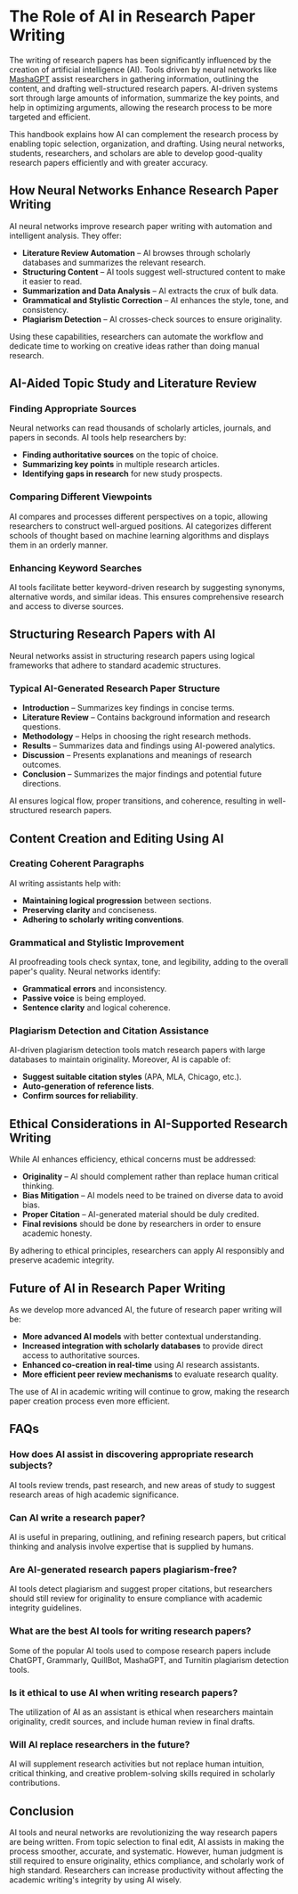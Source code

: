 # **The Role of AI in Research Paper Writing**

The writing of research papers has been significantly influenced by the creation of artificial intelligence (AI). Tools driven by neural networks like [MashaGPT](https://mashagpt.ru/) assist researchers in gathering information, outlining the content, and drafting well-structured research papers. AI-driven systems sort through large amounts of information, summarize the key points, and help in optimizing arguments, allowing the research process to be more targeted and efficient.

This handbook explains how AI can complement the research process by enabling topic selection, organization, and drafting. Using neural networks, students, researchers, and scholars are able to develop good-quality research papers efficiently and with greater accuracy.

## **How Neural Networks Enhance Research Paper Writing**

AI neural networks improve research paper writing with automation and intelligent analysis. They offer:

- **Literature Review Automation** – AI browses through scholarly databases and summarizes the relevant research.
- **Structuring Content** – AI tools suggest well-structured content to make it easier to read.
- **Summarization and Data Analysis** – AI extracts the crux of bulk data.
- **Grammatical and Stylistic Correction** – AI enhances the style, tone, and consistency.
- **Plagiarism Detection** – AI crosses-check sources to ensure originality.

Using these capabilities, researchers can automate the workflow and dedicate time to working on creative ideas rather than doing manual research.

## **AI-Aided Topic Study and Literature Review**

### **Finding Appropriate Sources**

Neural networks can read thousands of scholarly articles, journals, and papers in seconds. AI tools help researchers by:

- **Finding authoritative sources** on the topic of choice.
- **Summarizing key points** in multiple research articles.
- **Identifying gaps in research** for new study prospects.

### **Comparing Different Viewpoints**

AI compares and processes different perspectives on a topic, allowing researchers to construct well-argued positions. AI categorizes different schools of thought based on machine learning algorithms and displays them in an orderly manner.

### **Enhancing Keyword Searches**

AI tools facilitate better keyword-driven research by suggesting synonyms, alternative words, and similar ideas. This ensures comprehensive research and access to diverse sources.

## **Structuring Research Papers with AI**

Neural networks assist in structuring research papers using logical frameworks that adhere to standard academic structures.

### **Typical AI-Generated Research Paper Structure**

- **Introduction** – Summarizes key findings in concise terms.
- **Literature Review** – Contains background information and research questions.
- **Methodology** – Helps in choosing the right research methods.
- **Results** – Summarizes data and findings using AI-powered analytics.
- **Discussion** – Presents explanations and meanings of research outcomes.
- **Conclusion** – Summarizes the major findings and potential future directions.

AI ensures logical flow, proper transitions, and coherence, resulting in well-structured research papers.

## **Content Creation and Editing Using AI**

### **Creating Coherent Paragraphs**

AI writing assistants help with:

- **Maintaining logical progression** between sections.
- **Preserving clarity** and conciseness.
- **Adhering to scholarly writing conventions**.

### **Grammatical and Stylistic Improvement**

AI proofreading tools check syntax, tone, and legibility, adding to the overall paper's quality. Neural networks identify:

- **Grammatical errors** and inconsistency.
- **Passive voice** is being employed.
- **Sentence clarity** and logical coherence.

### **Plagiarism Detection and Citation Assistance**

AI-driven plagiarism detection tools match research papers with large databases to maintain originality. Moreover, AI is capable of:

- **Suggest suitable citation styles** (APA, MLA, Chicago, etc.).
- **Auto-generation of reference lists**.
- **Confirm sources for reliability**.

## **Ethical Considerations in AI-Supported Research Writing**

While AI enhances efficiency, ethical concerns must be addressed:

- **Originality** – AI should complement rather than replace human critical thinking.
- **Bias Mitigation** – AI models need to be trained on diverse data to avoid bias.
- **Proper Citation** – AI-generated material should be duly credited.
- **Final revisions** should be done by researchers in order to ensure academic honesty.

By adhering to ethical principles, researchers can apply AI responsibly and preserve academic integrity.

## **Future of AI in Research Paper Writing**

As we develop more advanced AI, the future of research paper writing will be:

- **More advanced AI models** with better contextual understanding.
- **Increased integration with scholarly databases** to provide direct access to authoritative sources.
- **Enhanced co-creation in real-time** using AI research assistants.
- **More efficient peer review mechanisms** to evaluate research quality.

The use of AI in academic writing will continue to grow, making the research paper creation process even more efficient.

## **FAQs**

### **How does AI assist in discovering appropriate research subjects?**

AI tools review trends, past research, and new areas of study to suggest research areas of high academic significance.

### **Can AI write a research paper?**

AI is useful in preparing, outlining, and refining research papers, but critical thinking and analysis involve expertise that is supplied by humans.

### **Are AI-generated research papers plagiarism-free?**

AI tools detect plagiarism and suggest proper citations, but researchers should still review for originality to ensure compliance with academic integrity guidelines.

### **What are the best AI tools for writing research papers?**

Some of the popular AI tools used to compose research papers include ChatGPT, Grammarly, QuillBot, MashaGPT, and Turnitin plagiarism detection tools.

### **Is it ethical to use AI when writing research papers?**

The utilization of AI as an assistant is ethical when researchers maintain originality, credit sources, and include human review in final drafts.

### **Will AI replace researchers in the future?**

AI will supplement research activities but not replace human intuition, critical thinking, and creative problem-solving skills required in scholarly contributions.

## **Conclusion**

AI tools and neural networks are revolutionizing the way research papers are being written. From topic selection to final edit, AI assists in making the process smoother, accurate, and systematic. However, human judgment is still required to ensure originality, ethics compliance, and scholarly work of high standard. Researchers can increase productivity without affecting the academic writing's integrity by using AI wisely.
